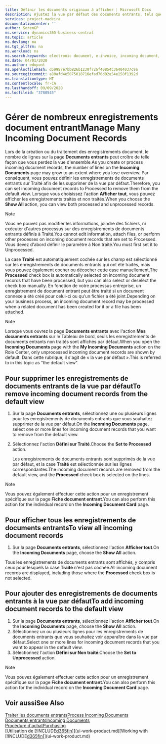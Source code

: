 ```yaml
---
title: Définir les documents originaux à afficher | Microsoft Docs
description: Ajustez la vue par défaut des documents entrants, tels que des factures électroniques, afin d'améliorer votre vue d'ensemble des enregistrements traités et non-traités.
services: project-madeira
documentationcenter: ''
author: SorenGP
ms.service: dynamics365-business-central
ms.topic: article
ms.devlang: na
ms.tgt_pltfrm: na
ms.workload: na
ms.search.keywords: electronic document, e-invoice, incoming document, OCR, ecommerce, document exchange, import invoice
ms.date: 04/01/2020
ms.author: edupont
ms.openlocfilehash: d59987e7bb826b1230f726f40854c36404037c9a
ms.sourcegitcommit: a80afd4e5075018716efad76d82a54e158f1392d
ms.translationtype: HT
ms.contentlocale: fr-CA
ms.lasthandoff: 09/09/2020
ms.locfileid: "3780545"
---
```

# <a name="manage-many-incoming-document-records"></a><span data-ttu-id="f6d18-103">Gérer de nombreux enregistrements document entrant</span><span class="sxs-lookup"><span data-stu-id="f6d18-103">Manage Many Incoming Document Records</span></span>
<span data-ttu-id="f6d18-104">Lors de la création ou du traitement des enregistrements document, le nombre de lignes sur la page **Documents entrants** peut croître de telle façon que vous perdez la vue d'ensemble.</span><span class="sxs-lookup"><span data-stu-id="f6d18-104">As you create or process incoming document records, the number of lines on the **Incoming Documents** page may grow to an extent where you lose overview.</span></span> <span data-ttu-id="f6d18-105">Par conséquent, vous pouvez définir les enregistrements de documents entrants sur Traité afin de les supprimer de la vue par défaut.</span><span class="sxs-lookup"><span data-stu-id="f6d18-105">Therefore, you can set incoming document records to Processed to remove them from the default view.</span></span> <span data-ttu-id="f6d18-106">Lorsque vous choisissez l'action **Afficher tout**, vous pouvez afficher les enregistrements traités et non traités.</span><span class="sxs-lookup"><span data-stu-id="f6d18-106">When you choose the **Show All** action, you can view both processed and unprocessed records.</span></span>

> [!NOTE]  
>   <span data-ttu-id="f6d18-107">Vous ne pouvez pas modifier les informations, joindre des fichiers, ni exécuter d'autres processus sur des enregistrements de documents entrants définis à Traité.</span><span class="sxs-lookup"><span data-stu-id="f6d18-107">You cannot edit information, attach files, or perform other processes on incoming document records that are set to Processed.</span></span> <span data-ttu-id="f6d18-108">Vous devez d'abord définir le paramètre à Non traité.</span><span class="sxs-lookup"><span data-stu-id="f6d18-108">You must first set it to Unprocessed.</span></span>

<span data-ttu-id="f6d18-109">La case **Traité** est automatiquement cochée sur les champ est sélectionné sur les enregistrements de documents entrants qui ont été traités, mais vous pouvez également cocher ou décocher cette case manuellement.</span><span class="sxs-lookup"><span data-stu-id="f6d18-109">The **Processed** check box is automatically selected on incoming document records that have been processed, but you can also select or deselect the check box manually.</span></span> <span data-ttu-id="f6d18-110">En fonction de votre processus entreprise, un enregistrement de document entrant peut être traité si un document connexe a été créé pour celui-ci ou qu'un fichier a été joint.</span><span class="sxs-lookup"><span data-stu-id="f6d18-110">Depending on your business process, an incoming document record may be processed when a related document has been created for it or a file has been attached.</span></span>

> [!NOTE]  
>   <span data-ttu-id="f6d18-111">Lorsque vous ouvrez la page **Documents entrants** avec l'action **Mes documents entrants** sur le Tableau de bord, seuls les enregistrements de documents entrants non traités sont affichés par défaut.</span><span class="sxs-lookup"><span data-stu-id="f6d18-111">When you open the **Incoming Documents** page with the **My Incoming Documents** action on the Role Center, only unprocessed incoming document records are shown by default.</span></span> <span data-ttu-id="f6d18-112">Dans cette rubrique, il s'agit de « la vue par défaut ».</span><span class="sxs-lookup"><span data-stu-id="f6d18-112">This is referred to in this topic as "the default view".</span></span>

## <a name="to-remove-incoming-document-records-from-the-default-view"></a><span data-ttu-id="f6d18-113">Pour supprimer les enregistrements de documents entrants de la vue par défaut</span><span class="sxs-lookup"><span data-stu-id="f6d18-113">To remove incoming document records from the default view</span></span>
1. <span data-ttu-id="f6d18-114">Sur la page **Documents entrants**, sélectionnez une ou plusieurs lignes pour les enregistrements de documents entrants que vous souhaitez supprimer de la vue par défaut.</span><span class="sxs-lookup"><span data-stu-id="f6d18-114">On the **Incoming Documents** page, select one or more lines for incoming document records that you want to remove from the default view.</span></span>
2. <span data-ttu-id="f6d18-115">Sélectionnez l'action **Défini sur Traité**.</span><span class="sxs-lookup"><span data-stu-id="f6d18-115">Choose the **Set to Processed** action.</span></span>

    <span data-ttu-id="f6d18-116">Les enregistrements de documents entrants sont supprimés de la vue par défaut, et la case **Traité** est sélectionnée sur les lignes correspondantes.</span><span class="sxs-lookup"><span data-stu-id="f6d18-116">The incoming document records are removed from the default view, and the **Processed** check box is selected on the lines.</span></span>

> [!NOTE]  
>   <span data-ttu-id="f6d18-117">Vous pouvez également effectuer cette action pour un enregistrement spécifique sur la page **Fiche document entrant**.</span><span class="sxs-lookup"><span data-stu-id="f6d18-117">You can also perform this action for the individual record on the **Incoming Document Card** page.</span></span>

## <a name="to-view-all-incoming-document-records"></a><span data-ttu-id="f6d18-118">Pour afficher tous les enregistrements de documents entrants</span><span class="sxs-lookup"><span data-stu-id="f6d18-118">To view all incoming document records</span></span>
1. <span data-ttu-id="f6d18-119">Sur la page **Documents entrants**, sélectionnez l'action **Afficher tout**.</span><span class="sxs-lookup"><span data-stu-id="f6d18-119">On the **Incoming Documents** page, choose the **Show All** action.</span></span>

<span data-ttu-id="f6d18-120">Tous les enregistrements de documents entrants sont affichés, y compris ceux pour lesquels la case **Traité** n'est pas cochée.</span><span class="sxs-lookup"><span data-stu-id="f6d18-120">All incoming document records are displayed, including those where the **Processed** check box is not selected.</span></span>

## <a name="to-add-incoming-document-records-to-the-default-view"></a><span data-ttu-id="f6d18-121">Pour ajouter des enregistrements de documents entrants à la vue par défaut</span><span class="sxs-lookup"><span data-stu-id="f6d18-121">To add incoming document records to the default view</span></span>
1. <span data-ttu-id="f6d18-122">Sur la page **Documents entrants**, sélectionnez l'action **Afficher tout**.</span><span class="sxs-lookup"><span data-stu-id="f6d18-122">On the **Incoming Documents** page, choose the **Show All** action.</span></span>
2. <span data-ttu-id="f6d18-123">Sélectionnez un ou plusieurs lignes pour les enregistrements de documents entrants que vous souhaitez voir apparaître dans la vue par défaut.</span><span class="sxs-lookup"><span data-stu-id="f6d18-123">Select one or more lines for incoming document records that you want to appear in the default view.</span></span>
3. <span data-ttu-id="f6d18-124">Sélectionnez l'action **Défini sur Non traité**.</span><span class="sxs-lookup"><span data-stu-id="f6d18-124">Choose the **Set to Unprocessed** action.</span></span>  

> [!NOTE]  
>   <span data-ttu-id="f6d18-125">Vous pouvez également effectuer cette action pour un enregistrement spécifique sur la page **Fiche document entrant**.</span><span class="sxs-lookup"><span data-stu-id="f6d18-125">You can also perform this action for the individual record on the **Incoming Document Card** page.</span></span>

## <a name="see-also"></a><span data-ttu-id="f6d18-126">Voir aussi</span><span class="sxs-lookup"><span data-stu-id="f6d18-126">See Also</span></span>
[<span data-ttu-id="f6d18-127">Traiter les documents entrants</span><span class="sxs-lookup"><span data-stu-id="f6d18-127">Process Incoming Documents</span></span>](across-process-income-documents.md)  
[<span data-ttu-id="f6d18-128">Documents entrants</span><span class="sxs-lookup"><span data-stu-id="f6d18-128">Incoming Documents</span></span>](across-income-documents.md)  
[<span data-ttu-id="f6d18-129">Procédure d'achat</span><span class="sxs-lookup"><span data-stu-id="f6d18-129">Purchasing</span></span>](purchasing-manage-purchasing.md)  
<span data-ttu-id="f6d18-130">[Utilisation de [!INCLUDE[d365fin](includes/d365fin_md.md)]](ui-work-product.md)</span><span class="sxs-lookup"><span data-stu-id="f6d18-130">[Working with [!INCLUDE[d365fin](includes/d365fin_md.md)]](ui-work-product.md)</span></span>
